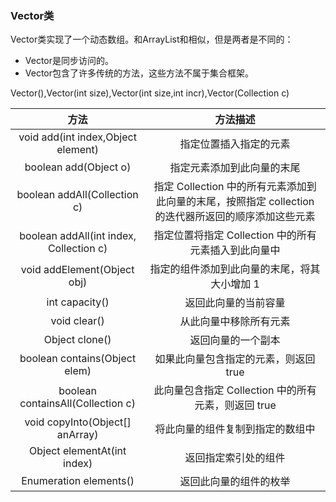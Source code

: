 ### Vector类

Vector类实现了一个动态数组。和ArrayList和相似，但是两者是不同的：
  - Vector是同步访问的。
  - Vector包含了许多传统的方法，这些方法不属于集合框架。

Vector(),Vector(int size),Vector(int size,int incr),Vector(Collection c)

方法|方法描述
:-:|:-:
void add(int index,Object element)|指定位置插入指定的元素
boolean add(Object o)|指定元素添加到此向量的末尾
boolean addAll(Collection c)|指定 Collection 中的所有元素添加到此向量的末尾，按照指定 collection 的迭代器所返回的顺序添加这些元素
boolean addAll(int index, Collection c)|指定位置将指定 Collection 中的所有元素插入到此向量中
void addElement(Object obj)|指定的组件添加到此向量的末尾，将其大小增加 1
int capacity()|返回此向量的当前容量
void clear()|从此向量中移除所有元素
Object clone()|返回向量的一个副本
boolean contains(Object elem)|如果此向量包含指定的元素，则返回 true
boolean containsAll(Collection c)|此向量包含指定 Collection 中的所有元素，则返回 true
void copyInto(Object[] anArray)|将此向量的组件复制到指定的数组中
Object elementAt(int index)|返回指定索引处的组件
Enumeration elements()|返回此向量的组件的枚举